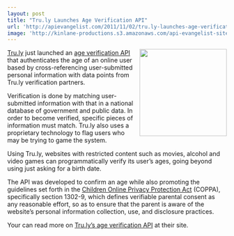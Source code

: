 ```yaml
---
layout: post
title: "Tru.ly Launches Age Verification API"
url: 'http://apievangelist.com/2011/11/02/tru.ly-launches-age-verification-api/'
image: 'http://kinlane-productions.s3.amazonaws.com/api-evangelist-site/blog/truly-logo.png'
---
```


[<img src="http://kinlane-productions.s3.amazonaws.com/api-evangelist/truly/truly-logo.png" alt="" width="200" align="right" />][1]

[Tru.ly][1] just launched an [age verification API][1] that authenticates the age of an online user based by cross-referencing user-submitted personal information with data points from Tru.ly verification partners.

Verification is done by matching user-submitted information with that in a national database of government and public data. In order to become verified, specific pieces of information must match. Tru.ly also uses a proprietary technology to flag users who may be trying to game the system.

Using Tru.ly, websites with restricted content such as movies, alcohol and video games can programmatically verify its user’s ages, going beyond using just asking for a birth date.

The API was developed to confirm an age while also promoting the guidelines set forth in the [Children Online Privacy Protection Act][2] (COPPA), specifically section 1302-9, which defines verifiable parental consent as any reasonable effort, so as to ensure that the parent is aware of the website’s personal information collection, use, and disclosure practices.

Your can read more on [Tru.ly’s age verification API][3] at their site.

   [1]: https://tru.ly (Tru.ly)
   [2]: http://www.coppa.org/coppa
   [3]: /admin/Blog/tru.ly/api (Tru.lys Age Verification API)
